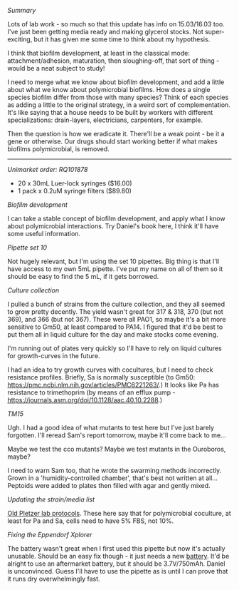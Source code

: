 *Summary*

Lots of lab work - so much so that this update has info on 15.03/16.03 too. I've just been getting media ready and making glycerol stocks. Not super-exciting, but it has given me some time to think about my hypothesis.

I think that biofilm development, at least in the classical mode: attachment/adhesion, maturation, then sloughing-off, that sort of thing - would be a neat subject to study!

I need to merge what we know about biofilm development, and add a little about what we know about polymicrobial biofilms. How does a single species biofilm differ from those with many species? Think of each species as adding a little to the original strategy, in a weird sort of complementation. It's like saying that a house needs to be built by workers with different specializations: drain-layers, electricians, carpenters, for example.

Then the question is how we eradicate it. There'll be a weak point - be it a gene or otherwise. Our drugs should start working better if what makes biofilms polymicrobial, is removed.

---

*Unimarket order: RQ101878*
- 20 x 30mL Luer-lock syringes ($16.00)
- 1 pack x 0.2uM syringe filters ($89.80)

*Biofilm development*

I can take a stable concept of biofilm development, and apply what I know about polymicrobial interactions. Try Daniel's book here, I think it'll have some useful information.

*Pipette set 10*

Not hugely relevant, but I'm using the set 10 pipettes. Big thing is that I'll have access to my own 5mL pipette. I've put my name on all of them so it should be easy to find the 5 mL, if it gets borrowed.

*Culture collection*

I pulled a bunch of strains from the culture collection, and they all seemed to grow pretty decently. The yield wasn't great for 317 & 318, 370 (but not 369), and 366 (but not 367). These were all PAO1, so maybe it's a bit more sensitive to Gm50, at least compared to PA14. I figured that it'd be best to put them all in liquid culture for the day and make stocks come evening.

I'm running out of plates very quickly so I'll have to rely on liquid cultures for growth-curves in the future.

I had an idea to try growth curves with cocultures, but I need to check resistance profiles. Briefly, Sa is normally susceptible (to Gm50: https://pmc.ncbi.nlm.nih.gov/articles/PMC6221263/.) It looks like Pa has resistance to trimethoprim (by means of an efflux pump - https://journals.asm.org/doi/10.1128/aac.40.10.2288.)

*TM15*

Ugh. I had a good idea of what mutants to test here but I've just barely forgotten. I'll reread Sam's report tomorrow, maybe it'll come back to me...

Maybe we test the cco mutants? Maybe we test mutants in the Ouroboros, maybe?

I need to warn Sam too, that he wrote the swarming methods incorrectly. Grown in a 'humidity-controlled chamber', that's best not written at all... Peptoids were added to plates then filled with agar and gently mixed.

*Updating the strain/media list*

[Old Pletzer lab protocols](https://www.nature.com/articles/s41522-024-00637-y#Sec12). These here say that for polymicrobial coculture, at least for Pa and Sa, cells need to have 5% FBS, not 10%.

*Fixing the Eppendorf Xplorer*

The battery wasn't great when I first used this pipette but now it's actually unusable. Should be an easy fix though - it just needs a new [battery](https://www.pipettesupplies.com/product/xplorer-xplorer-plus-lithium-polymer-rechargeable-battery-eppendorf/). It'd be alright to use an aftermarket battery, but it should be 3.7V/750mAh.
Daniel is unconvinced. Guess I'll have to use the pipette as is until I can prove that it runs dry overwhelmingly fast.